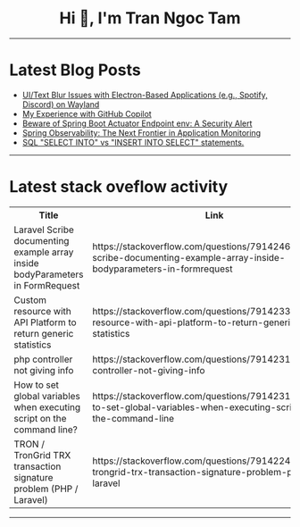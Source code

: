 <h1 align="center">Hi 👋, I'm Tran Ngoc Tam</h1>

---

# Latest Blog Posts 
<!-- BLOG-POST-LIST:START -->
- [UI/Text Blur Issues with Electron-Based Applications &lpar;e.g., Spotify, Discord&rpar; on Wayland](https://dev.to/nishan_bista/uitext-blur-issues-with-electron-based-applications-eg-spotify-discord-on-wayland-546c)
- [My Experience with GitHub Copilot](https://dev.to/ngtduc693/my-experience-with-github-copilot-3130)
- [Beware of Spring Boot Actuator Endpoint env: A Security Alert](https://dev.to/igventurelli/beware-of-spring-boot-actuator-endpoint-env-a-security-alert-546j)
- [Spring Observability: The Next Frontier in Application Monitoring](https://dev.to/igventurelli/spring-observability-the-next-frontier-in-application-monitoring-2ch6)
- [SQL &quot;SELECT INTO&quot; vs &quot;INSERT INTO SELECT&quot; statements.](https://dev.to/danwycliff/sql-select-into-vs-insert-into-select-statements-345a)
<!-- BLOG-POST-LIST:END -->

---

# Latest stack oveflow activity
<table>
  <tr><th>Title</th><th>Link</th></tr>
  <!-- STACKOVERFLOW:START --><tr><td>Laravel Scribe documenting example array inside bodyParameters in FormRequest</td><td>https://stackoverflow.com/questions/79142469/laravel-scribe-documenting-example-array-inside-bodyparameters-in-formrequest</td></tr><tr><td>Custom resource with API Platform to return generic statistics</td><td>https://stackoverflow.com/questions/79142333/custom-resource-with-api-platform-to-return-generic-statistics</td></tr><tr><td>php controller not giving info</td><td>https://stackoverflow.com/questions/79142313/php-controller-not-giving-info</td></tr><tr><td>How to set global variables when executing script on the command line?</td><td>https://stackoverflow.com/questions/79142310/how-to-set-global-variables-when-executing-script-on-the-command-line</td></tr><tr><td>TRON / TronGrid TRX transaction signature problem &lpar;PHP / Laravel&rpar;</td><td>https://stackoverflow.com/questions/79142246/tron-trongrid-trx-transaction-signature-problem-php-laravel</td></tr><!-- STACKOVERFLOW:END -->
</table>

---



